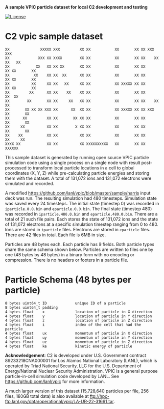 **A sample VPIC particle dataset for local C2 development and testing**

[![License](https://licensebuttons.net/l/by/4.0/88x31.png)](https://creativecommons.org/licenses/by/4.0/)

C2 vpic sample dataset
================

```
XX              XXXXX XXX         XX XX           XX       XX XX XXX         XXX
XX             XXX XX XXXX        XX XX           XX       XX XX    XX     XX   XX
XX            XX   XX XX XX       XX XX           XX       XX XX      XX XX       XX
XX           XX    XX XX  XX      XX XX           XX       XX XX      XX XX       XX
XX          XX     XX XX   XX     XX XX           XX XXXXX XX XX      XX XX       XX
XX         XX      XX XX    XX    XX XX           XX       XX XX     XX  XX
XX        XX       XX XX     XX   XX XX           XX       XX XX    XX   XX
XX       XX XX XX XXX XX      XX  XX XX           XX XXXXX XX XX XXX     XX       XX
XX      XX         XX XX       XX XX XX           XX       XX XX         XX       XX
XX     XX          XX XX        X XX XX           XX       XX XX         XX       XX
XX    XX           XX XX          XX XX           XX       XX XX          XX     XX
XXXX XX            XX XX          XX XXXXXXXXXX   XX       XX XX            XXXXXX
```

This sample dataset is generated by running open source VPIC particle simulation code using a single process on a single node with result post-processed to transform local particle locations in a cell to global coordinates (X, Y, Z) while pre-calculating particle energies and storing them with the dataset. A total of 131,072 ions and 131,072 electrons were simulated and recorded.

A modified https://github.com/lanl/vpic/blob/master/sample/harris input deck was run. The resulting simulation had 480 timesteps. Simulation state was saved every 24 timesteps. The initial state (timestep 0) was recorded in `iparticle.0.0.bin` and `eparticle.0.0.bin`. The final state (timestep 480) was recorded in `iparticle.480.0.bin` and `eparticle.480.0.bin`. There are a total of 21 such file pairs. Each stores the state of 131,072 ions and the state of 131,072 electrons at a specific simulation timestep ranging from 0 to 480. Ions are stored in `iparticle` files. Electrons are stored in `eparticle` files. There are 42 files in total. Each file is 6MB in size.

Particles are 48 bytes each. Each particle has 9 fields. Both particle types share the same schema shown below. Particles are written to files one by one (48 bytes by 48 bytes) in a binary form with no encoding or compression. There is no headers or footers in a particle file.

# Particle Schema (48 bytes per particle)

```
8 bytes uint64_t ID             unique ID of a particle
8 bytes uint64_t padding
4 bytes float    x              location of particle in X direction
4 bytes float    y              location of particle in Y direction
4 bytes float    z              location of particle in Z direction
4 bytes float    i              index of the cell that had the particle
4 bytes float    ux             momentum of particle in X direction
4 bytes float    uy             momentum of particle in Y direction
4 bytes float    uz             momentum of particle in Z direction
4 bytes float    ke             kinetic energy of particle
```

**Acknowledgement**: C2 is developed under U.S. Government contract 89233218CNA000001 for Los Alamos National Laboratory (LANL), which is operated by Triad National Security, LLC for the U.S. Department of Energy/National Nuclear Security Administration. VPIC is a general purpose particle-in-cell simulation code developed by LANL. See https://github.com/lanl/vpic for more information.

A much larger version of this dataset (15,728,640 particles per file, 256 files, 180GB total data) is also available at ftp://hpc-ftp.lanl.gov/data/operational/vpic/LA-UR-22-31691.tar.
